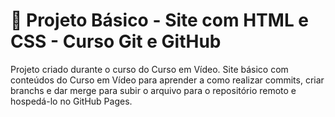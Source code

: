 # 📄 Projeto Básico - Site com HTML e CSS - Curso Git e GitHub
 Projeto criado durante o curso do Curso em Vídeo. Site básico com conteúdos do Curso em Vídeo para aprender a como realizar commits, criar branchs e dar merge para subir o arquivo para o repositório remoto e hospedá-lo no GitHub Pages.
 
